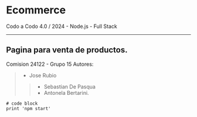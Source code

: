# **Ecommerce**
 Codo a Codo 4.0 / 2024 -  Node.js - Full Stack 
 
***

## Pagina para venta de productos.
Comision 24122  -  Grupo 15 
Autores: 
>* Jose Rubio
>>* Sebastian De Pasqua
>>* Antonela Bertarini.

```
# code block
print 'npm start' 

